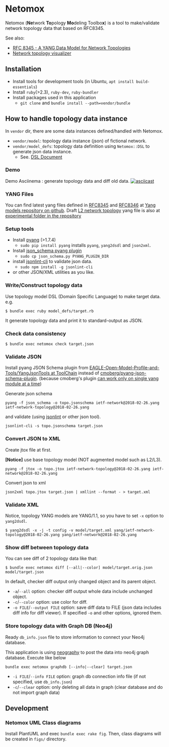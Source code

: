 # Netomox

Netomox (**Ne**twork **To**pology **Mo**deling Toolbo**x**) is a tool to make/validate network topology data that based on RFC8345.

See also:
* [RFC 8345 \- A YANG Data Model for Network Topologies](https://datatracker.ietf.org/doc/rfc8345/)
* [Network topology visualizer](https://github.com/corestate55/netoviz)

## Installation

* Install tools for development tools (in Ubuntu, `apt install build-essentials`)
* Install `ruby`(>2.3), `ruby-dev`, `ruby-bundler`
* Install packages used in this application
  * `git clone` and `bundle install --path=vendor/bundle`

<!--

Add this line to your application's Gemfile:

```ruby
gem 'netomox'
```

And then execute:

    $ bundle

Or install it yourself as:

    $ gem install netomox

-->

## How to handle topology data instance

In `vendor` dir, there are some data instances defined/handled with Netomox.

* `vendor/model`: topology data instance (json) of fictional network.
* `vendor/model_defs`: topology data definition using `Netomox::DSL` to generate json data instance. 
  * See. [DSL Document](dsl.md)

### Demo

Demo Asciinema : generate topology data and diff old data.
[![asciicast](https://asciinema.org/a/eundWjBE89J5FwEc57YPldEcG.png)](https://asciinema.org/a/eundWjBE89J5FwEc57YPldEcG)

### YANG Files

You can find latest yang files defined in [RFC8345](https://www.rfc-editor.org/info/rfc8345
) and [RFC8346](https://www.rfc-editor.org/info/rfc8346) at [Yang models repository on github](https://github.com/YangModels/yang/tree/master/standard/ietf/RFC). Draft [L2 network topology](https://datatracker.ietf.org/doc/draft-ietf-i2rs-yang-l2-network-topology/) yang file is also at [experimental folder in the repository](https://github.com/YangModels/yang/tree/master/experimental/ietf-extracted-YANG-modules)

### Setup tools

* Install [pyang](https://github.com/mbj4668/pyang) (>1.7.4)
  * `sudo pip install pyang` installs `pyang`, `yang2dsdl` and `json2xml`.
* Install [json_schema pyang plugin](https://github.com/OpenNetworkingFoundation/EAGLE-Open-Model-Profile-and-Tools/tree/ToolChain/YangJsonTools)
  * `sudo cp json_schema.py PYANG_PLUGIN_DIR`
* install [jsonlint-cli](https://github.com/marionebl/jsonlint-cli) to validate json data.
  * `sudo npm install -g jsonlint-cli`
* or other JSON/XML utilities as you like.


### Write/Construct topology data

Use topology model DSL (Domain Specific Language) to make target data.
e.g.
```
$ bundle exec ruby model_defs/target.rb
```
It generate topology data and print it to standard-output as JSON.

### Check data consistency
```
$ bundle exec netomox check target.json
```

### Validate JSON

Install pyang JSON Schema plugin from [EAGLE\-Open\-Model\-Profile\-and\-Tools/YangJsonTools at ToolChain](https://github.com/OpenNetworkingFoundation/EAGLE-Open-Model-Profile-and-Tools/tree/ToolChain/YangJsonTools) instead of [cmoberg/pyang\-json\-schema\-plugin](https://github.com/cmoberg/pyang-json-schema-plugin). (because cmoberg's plugin [can work only on single yang module at a time](https://github.com/cmoberg/pyang-json-schema-plugin/issues/4))

Generate json schema
```
pyang -f json_schema -o topo.jsonschema ietf-network@2018-02-26.yang ietf-network-topology@2018-02-26.yang
```
and validate (using [jsonlint](https://www.npmjs.com/package/jsonlint-cli) or other json tool).
```
jsonlint-cli -s topo.jsonschema target.json
```

### Convert JSON to XML

Create jtox file at first.

**[Notice]** use base topology model (NOT augmented model such as L2/L3).
```
pyang -f jtox -o topo.jtox ietf-network-topology@2018-02-26.yang ietf-network@2018-02-26.yang
```

Convert json to xml
```
json2xml topo.jtox target.json | xmllint --format - > target.xml
```

### Validate XML

Notice, topology YANG models are YANG/1.1, so you have to set `-x` option to `yang2dsdl`.
```
$ yang2dsdl -x -j -t config -v model/target.xml yang/ietf-network-topology@2018-02-26.yang yang/ietf-network@2018-02-26.yang
```

### Show diff between topology data

You can see diff of 2 topology data like that:
```
$ bundle exec netomox diff [--all|--color] model/target.orig.json model/target.json
```
In default, checker diff output only changed object and its parent object.

* `-a`/`--all` option: checker diff output whole data include unchanged object.
* `-c`/`--color` option: use color for diff.
* `-o FILE`/`--output FILE` option: save diff data to FILE (json data includes diff info for diff viewer).
If specified `-o` and other options, ignored them.

### Store topology data with Graph DB (Neo4j)

Ready `db_info.json` file to store information to connect your Neo4j database.

This application is using [neography](https://github.com/maxdemarzi/neography) to post the data into neo4j graph database.
Execute like below
```
bundle exec netomox graphdb [--info|--clear] target.json
```
* `-i FILE`/`--info FILE` option: graph db connection info file (if not specified, use `db_info.json`)
* `-c`/`--clear` option: only deleting all data in graph (clear database and do not import graph data)

## Development

### Netomox UML Class diagrams

Install PlantUML and exec `bundle exec rake fig`. Then, class diagrams will be created in `figs/` directory.


